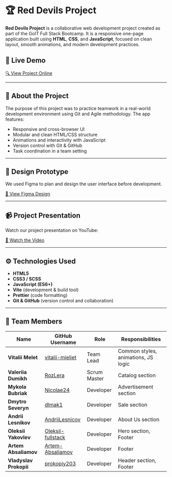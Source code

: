# 🏆 Red Devils Project

**Red Devils Project** is a collaborative web development project created as
part of the GoIT Full Stack Bootcamp. It is a responsive one-page application
built using **HTML**, **CSS**, and **JavaScript**, focused on clean layout,
smooth animations, and modern development practices.

## 🔗 Live Demo

[🔍 View Project Online](https://vitalii-mieliet.github.io/red-devils-project/)

---

## 📌 About the Project

The purpose of this project was to practice teamwork in a real-world development
environment using Git and Agile methodology. The app features:

- Responsive and cross-browser UI
- Modular and clean HTML/CSS structure
- Animations and interactivity with JavaScript
- Version control with Git & GitHub
- Task coordination in a team setting

---

## 🎨 Design Prototype

We used Figma to plan and design the user interface before development.

[🎨 View Figma Design](https://www.figma.com/design/bskxhpmeboUK1NnQIkHTRi/WatchCharm?node-id=0-1&p=f&t=p3CYWtjQQkMqkkvD-0)

---

## 📹 Project Presentation

Watch our project presentation on YouTube:

[🎥 Watch the Video](https://www.youtube.com/watch?v=9Wjop2kJ9EQ&t=1s)

---

## ⚙️ Technologies Used

- **HTML5**
- **CSS3 / SCSS**
- **JavaScript (ES6+)**
- **Vite** (development & build tool)
- **Prettier** (code formatting)
- **Git & GitHub** (version control and collaboration)

---

## 👥 Team Members

| Name                   | GitHub Username                                           | Role         | Responsibilities                    |
| ---------------------- | --------------------------------------------------------- | ------------ | ----------------------------------- |
| **Vitalii Melet**      | [vitalii-mieliet](https://github.com/vitalii-mieliet)     | Team Lead    | Common styles, animations, JS logic |
| **Valeriia Dumikh**    | [RozLera](https://github.com/RozLera)                     | Scrum Master | Catalog section                     |
| **Mykola Bubriak**     | [Nicolae24](https://github.com/Nicolae24)                 | Developer    | Advertisement section               |
| **Dmytro Severyn**     | [dlmak1](https://github.com/dlmak1)                       | Developer    | Sale section                        |
| **Andrii Lesnikov**    | [AndriiLesnicov](https://github.com/AndriiLesnicov)       | Developer    | About Us section                    |
| **Oleksii Yakovlev**   | [Oleksii-fullstack](https://github.com/Oleksii-fullstack) | Developer    | Hero section, Footer                |
| **Artem Absaliamov**   | [Artem-Absaliamov](https://github.com/Artem-Absaliamov)   | Developer    | Footer                              |
| **Vladyslav Prokopii** | [prokopiy203](https://github.com/prokopiy203)             | Developer    | Header section, Footer              |
